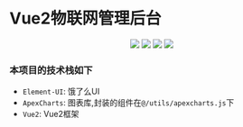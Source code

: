 # Vue2物联网管理后台

<div align="center">
<a href="#"><img src="https://img.shields.io/badge/Author-XinBao-blue"/></a>
<a href="#"><img src="https://img.shields.io/badge/QQ-1392368311-orange"/></a>
<a href="#"><img src="https://img.shields.io/badge/WeChat-13870376528-red"/></a>
<a href=#"><img src="https://raw.githubusercontent.com/liangjingkanji/Net/master/docs/img/issues.svg"/></a>
</div>

### 本项目的技术栈如下

* `Element-UI`: 饿了么UI
* `ApexCharts`: 图表库,封装的组件在`@/utils/apexcharts.js`下
* `Vue2`: Vue2框架
